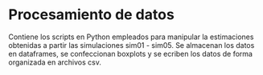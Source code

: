 # Procesamiento de datos

Contiene los scripts en Python empleados para manipular la estimaciones obtenidas a partir las simulaciones sim01 - sim05.
Se almacenan los datos en dataframes, se confeccionan boxplots y se ecriben los datos de forma organizada en archivos csv.
